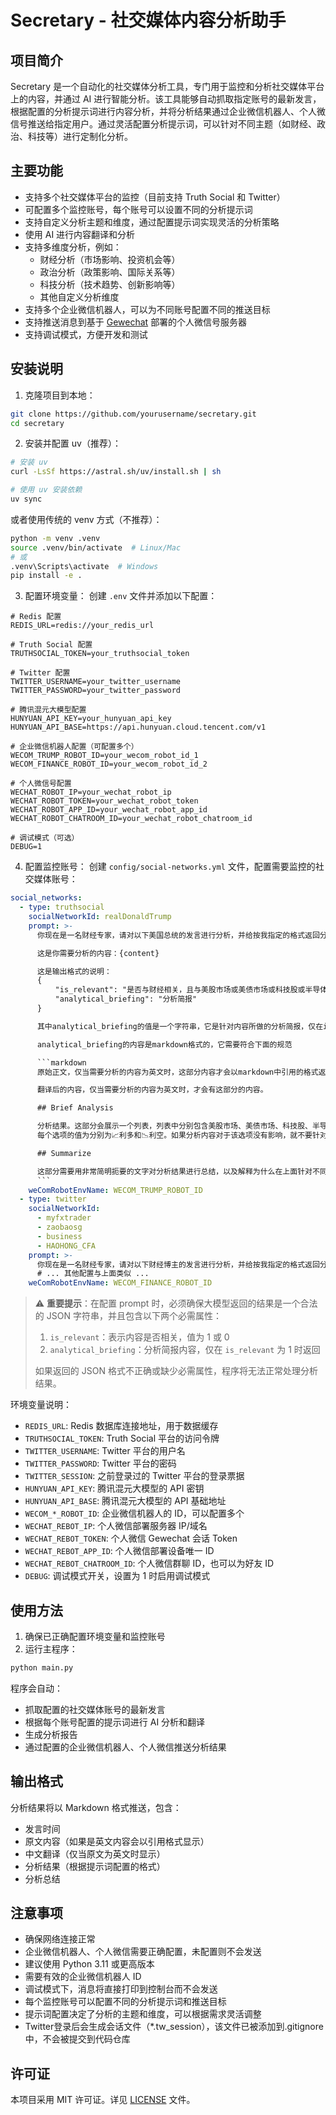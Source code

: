 # Secretary - 社交媒体内容分析助手

## 项目简介

Secretary 是一个自动化的社交媒体分析工具，专门用于监控和分析社交媒体平台上的内容，并通过 AI 进行智能分析。该工具能够自动抓取指定账号的最新发言，根据配置的分析提示词进行内容分析，并将分析结果通过企业微信机器人、个人微信号推送给指定用户。通过灵活配置分析提示词，可以针对不同主题（如财经、政治、科技等）进行定制化分析。

## 主要功能

- 支持多个社交媒体平台的监控（目前支持 Truth Social 和 Twitter）
- 可配置多个监控账号，每个账号可以设置不同的分析提示词
- 支持自定义分析主题和维度，通过配置提示词实现灵活的分析策略
- 使用 AI 进行内容翻译和分析
- 支持多维度分析，例如：
  - 财经分析（市场影响、投资机会等）
  - 政治分析（政策影响、国际关系等）
  - 科技分析（技术趋势、创新影响等）
  - 其他自定义分析维度
- 支持多个企业微信机器人，可以为不同账号配置不同的推送目标
- 支持推送消息到基于 [Gewechat](https://github.com/Devo919/Gewechat) 部署的个人微信号服务器
- 支持调试模式，方便开发和测试

## 安装说明

1. 克隆项目到本地：
```bash
git clone https://github.com/yourusername/secretary.git
cd secretary
```

2. 安装并配置 uv（推荐）：
```bash
# 安装 uv
curl -LsSf https://astral.sh/uv/install.sh | sh

# 使用 uv 安装依赖
uv sync
```

或者使用传统的 venv 方式（不推荐）：
```bash
python -m venv .venv
source .venv/bin/activate  # Linux/Mac
# 或
.venv\Scripts\activate  # Windows
pip install -e .
```

3. 配置环境变量：
创建 `.env` 文件并添加以下配置：
```
# Redis 配置
REDIS_URL=redis://your_redis_url

# Truth Social 配置
TRUTHSOCIAL_TOKEN=your_truthsocial_token

# Twitter 配置
TWITTER_USERNAME=your_twitter_username
TWITTER_PASSWORD=your_twitter_password

# 腾讯混元大模型配置
HUNYUAN_API_KEY=your_hunyuan_api_key
HUNYUAN_API_BASE=https://api.hunyuan.cloud.tencent.com/v1

# 企业微信机器人配置（可配置多个）
WECOM_TRUMP_ROBOT_ID=your_wecom_robot_id_1
WECOM_FINANCE_ROBOT_ID=your_wecom_robot_id_2

# 个人微信号配置
WECHAT_ROBOT_IP=your_wechat_robot_ip
WECHAT_ROBOT_TOKEN=your_wechat_robot_token
WECHAT_ROBOT_APP_ID=your_wechat_robot_app_id
WECHAT_ROBOT_CHATROOM_ID=your_wechat_robot_chatroom_id

# 调试模式（可选）
DEBUG=1
```

4. 配置监控账号：
创建 `config/social-networks.yml` 文件，配置需要监控的社交媒体账号：
```yaml
social_networks:
  - type: truthsocial
    socialNetworkId: realDonaldTrump
    prompt: >-
      你现在是一名财经专家，请对以下美国总统的发言进行分析，并给按我指定的格式返回分析结果。

      这是你需要分析的内容：{content}

      这是输出格式的说明：
      {
          "is_relevant": "是否与财经相关，且与美股市场或美债市场或科技股或半导体股或中国股票市场或香港股票市场或人民币兑美元汇率或中美关系相关。如果相关就返回1，如果不相关就返回0。只需要返回1或0这两个值之一即可",
          "analytical_briefing": "分析简报"
      }

      其中analytical_briefing的值是一个字符串，它是针对内容所做的分析简报，仅在is_relevant为1时会返回这个值。

      analytical_briefing的内容是markdown格式的，它需要符合下面的规范

      ```markdown
      原始正文，仅当需要分析的内容为英文时，这部分内容才会以markdown中引用的格式返回，否则这部分的内容为原始的正文

      翻译后的内容，仅当需要分析的内容为英文时，才会有这部分的内容。

      ## Brief Analysis

      分析结果。这部分会展示一个列表，列表中分别包含美股市场、美债市场、科技股、半导体股、中国股票市场、香港股票市场、人民币兑美元汇率、中美关系这8个选项。
      每个选项的值为分别为📈利多和📉利空。如果分析内容对于该选项没有影响，就不要针对这个选项返回任何内容。

      ## Summarize

      这部分需要用非常简明扼要的文字对分析结果进行总结，以及解释为什么在上面针对不同选项会得出不同的结论。
      ```
    weComRobotEnvName: WECOM_TRUMP_ROBOT_ID
  - type: twitter
    socialNetworkId: 
      - myfxtrader
      - zaobaosg
      - business
      - HAOHONG_CFA
    prompt: >-
      你现在是一名财经专家，请对以下财经博主的发言进行分析，并给按我指定的格式返回分析结果。
      # ... 其他配置与上面类似 ...
    weComRobotEnvName: WECOM_FINANCE_ROBOT_ID
```

> ⚠️ **重要提示**：在配置 prompt 时，必须确保大模型返回的结果是一个合法的 JSON 字符串，并且包含以下两个必需属性：
> 1. `is_relevant`：表示内容是否相关，值为 1 或 0
> 2. `analytical_briefing`：分析简报内容，仅在 `is_relevant` 为 1 时返回
>
> 如果返回的 JSON 格式不正确或缺少必需属性，程序将无法正常处理分析结果。

环境变量说明：
- `REDIS_URL`: Redis 数据库连接地址，用于数据缓存
- `TRUTHSOCIAL_TOKEN`: Truth Social 平台的访问令牌
- `TWITTER_USERNAME`: Twitter 平台的用户名
- `TWITTER_PASSWORD`: Twitter 平台的密码
- `TWITTER_SESSION`: 之前登录过的 Twitter 平台的登录票据
- `HUNYUAN_API_KEY`: 腾讯混元大模型的 API 密钥
- `HUNYUAN_API_BASE`: 腾讯混元大模型的 API 基础地址
- `WECOM_*_ROBOT_ID`: 企业微信机器人的 ID，可以配置多个
- `WECHAT_REBOT_IP`: 个人微信部署服务器 IP/域名
- `WECHAT_REBOT_TOKEN`: 个人微信 Gewechat 会话 Token
- `WECHAT_REBOT_APP_ID`: 个人微信部署设备唯一 ID
- `WECHAT_REBOT_CHATROOM_ID`: 个人微信群聊 ID，也可以为好友 ID
- `DEBUG`: 调试模式开关，设置为 1 时启用调试模式


## 使用方法

1. 确保已正确配置环境变量和监控账号
2. 运行主程序：
```bash
python main.py
```

程序会自动：
- 抓取配置的社交媒体账号的最新发言
- 根据每个账号配置的提示词进行 AI 分析和翻译
- 生成分析报告
- 通过配置的企业微信机器人、个人微信推送分析结果

## 输出格式

分析结果将以 Markdown 格式推送，包含：
- 发言时间
- 原文内容（如果是英文内容会以引用格式显示）
- 中文翻译（仅当原文为英文时显示）
- 分析结果（根据提示词配置的格式）
- 分析总结

## 注意事项

- 确保网络连接正常
- 企业微信机器人、个人微信需要正确配置，未配置则不会发送
- 建议使用 Python 3.11 或更高版本
- 需要有效的企业微信机器人 ID
- 调试模式下，消息将直接打印到控制台而不会发送
- 每个监控账号可以配置不同的分析提示词和推送目标
- 提示词配置决定了分析的主题和维度，可以根据需求灵活调整
- Twitter登录后会生成会话文件（*.tw_session），该文件已被添加到.gitignore中，不会被提交到代码仓库

## 许可证

本项目采用 MIT 许可证。详见 [LICENSE](LICENSE) 文件。
